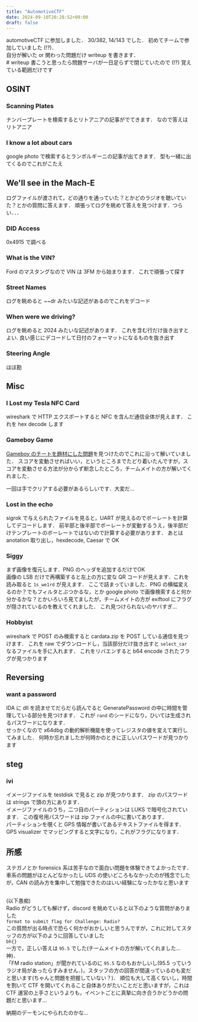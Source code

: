 ```yaml
---
title: "AutomotiveCTF"
date: 2024-09-10T20:28:52+09:00
draft: false
---
```


automotiveCTF に参加しました．
30/382, 14/143 でした．
初めてチームで参加していました (!?)．\
自分が解いた or 関わった問題だけ writeup を書きます．\
\# writeup 書こうと思ったら問題サーバが一日足らずで閉じていたので (!?) 覚えている範囲だけです

## OSINT

### Scanning Plates

ナンバープレートを検索するとリトアニアの記事がでてきます．
なので答えはリトアニア

### I know a lot about cars

google photo で検索するとランボルギーニの記事が出てきます．
型も一緒に出てくるのでこれがこたえ

## We'll see in the Mach-E

ログファイルが渡されて，どの通りを通っていた？とかどのラジオを聴いていた？とかの質問に答えます．
頑張ってログを眺めて答えを見つけます．つらい．．．

### DID Access

0x4915 で調べる

### What is the VIN?

Ford のマスタングなので VIN は 3FM から始まります．
これで頑張って探す

### Street Names

ログを眺めると ~~dr みたいな記述があるのでこれをデコード

### When were we driving?

ログを眺めると 2024 みたいな記述があります．
これを含む行だけ抜き出すとよい.
良い感じにデコードして日付のフォーマットになるものを抜き出す

### Steering Angle

ほぼ勘

## Misc

### I Lost my Tesla NFC Card

wireshark で HTTP エクスポートすると NFC を含んだ通信全体が見えます．
これを hex decode します

### Gameboy Game

[Gameboy のチートを題材にした問題](https://github.com/csn3rd/UTCTFWriteups/blob/main/README.md#utctf-adventure-rom-4)を見つけたのでこれに沿って解いていました．
スコアを変動させればいい，というところまでたどり着いたんですが，スコアを変動させる方法が分からず断念したところ，チームメイトの方が解いてくれました．

一回は手でクリアする必要があるらしいです．大変だ...

### Lost in the echo

sigrok で与えられたファイルを見ると，UART が見えるのでボーレートを計算してデコードします．
前半部と後半部でボーレートが変動するうえ，後半部だけテンプレートのボーレートではないので計算する必要があります．
あとは anotation 取り出し，hexdecode, Caesar で OK

### Siggy

まず画像を復元します．PNG のヘッダを追加するだけでOK\
画像の LSB だけで再構築すると左上の方に変な QR コードが見えます．これを読み取ると ```1s_we1rd``` が見えます．
ここで詰まっていました．PNG の横幅変えるのか？でもフィルタとぶつかるな，とか google photo で画像検索すると何か分かるかな？とかいろいろ見てましたが，チームメイトの方が exiftool にフラグが隠されているのを教えてくれました．
これ見つけられないのヤバすぎ...

### Hobbyist

wireshark で POST のみ検索すると cardata.zip を POST している通信を見つけます．
これを raw でダウンロードし，当該部分だけ抜き出すと ```select_car``` なるファイルを手に入れます．
これをリバエンすると b64 encode されたフラグが見つかります

## Reversing

### want a password

IDA に dll を読ませてだらだら読んでると GeneratePassword の中に時間を管理している部分を見つけます．
これが ```rand``` のシードになり，ひいては生成されるパスワードになります．\
せっかくなので x64dbg の動的解析機能を使ってレジスタの値を変えて実行してみました．
何時か忘れましたが何時かのときに正しいパスワードが見つかります

## steg

### ivi

イメージファイルを testdisk で見ると zip が見つかります．
zip のパスワードは strings で頭の方にあります．\
イメージファイルのうち，二つ目のパーティションは LUKS で暗号化されています．
この復号用パスワードは zip ファイルの中に書いてあります．\
パーティションを覗くと GPS 情報が書いてあるテキストファイルを得ます．
GPS visualizer でマッピングすると文字になり，これがフラグになります．

## 所感

ステガノとか forensics 系は苦手なので面白い問題を体験できてよかったです．
車系の問題がほとんどなかったし UDS の使いどころもなかったのが残念でしたが，CAN の読み方を集中して勉強できたのはいい経験になったかなと思います

##
##
##
##
##
##

(以下愚痴)\
Radio がどうしても解けず，discord を眺めていると以下のような質問がありました\
```format to submit flag for Challenge: Radio?```\
この質問が出る時点で恐らく何かがおかしいと思うんですが，これに対してスタッフの方が以下のように回答していました\
``` bh{} ```\
一方で，正しい答えは ```95.5``` でした(チームメイトの方が解いてくれました...神)．\
「FM radio station」が聞かれているのに ```95.5``` なのもおかしいし(95.5 っていうラジオ局があったらすみません．)，スタッフの方の回答が間違っているのも変だと思います(ちゃんと問題を把握していない？)．
順位も大して高くないし，時間を割いて CTF を開いてくれること自体ありがたいことだと思いますが，これは CTF 運営の上手さというよりも，イベントごとに真摯に向き合うかどうかの問題だと思います...

納期のデーモンにやられたのかな...
